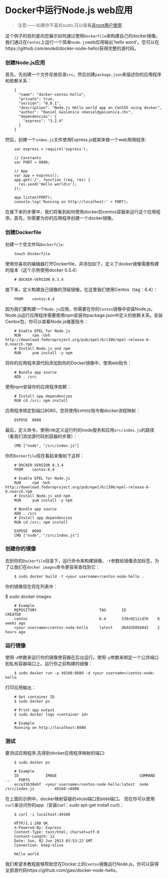 # Docker中运行Node.js web应用


>注意:——如果你不喜欢sudo,可以查看[非root用户使用](installation/binaries.md)

这个例子的目的是向您展示如何通过使用`Dockerfile`来构建自己的docker镜像。我们通过在`Centos`上运行一个简单`node.js`web应用输出'hello word'。您可以在https://github.com/enokd/docker-node-hello/获得完整的源代码。

### 创建Node.js应用

首先，先创建一个文件存放目录`src`。然后创建`package.json`来描述你的应用程序和依赖关系：

```
	{
	  "name": "docker-centos-hello",
	  "private": true,
	  "version": "0.0.1",
	  "description": "Node.js Hello world app on CentOS using docker",
	  "author": "Daniel Gasienica <daniel@gasienica.ch>",
	  "dependencies": {
	    "express": "3.2.4"
	  }
	}
```

然后，创建一个`index.js`文件使用Express.js框架来做一个web用用程序:

```
	var express = require('express');
	
	// Constants
	var PORT = 8080;
	
	// App
	var app = express();
	app.get('/', function (req, res) {
	  res.send('Hello world\n');
	});
	
	app.listen(PORT);
	console.log('Running on http://localhost:' + PORT);
```

在接下来的步骤中，我们将看到如何使用docker的centos容器来运行这个应用程序。首先，你需要为你的应用程序创建一个docker镜像。

### 创建Dockerfile

创建一个空文件叫`Dockerfile`:

```
	touch Dockerfile
```

使用你喜欢的编辑器打开Dockerfile，并添加如下，定义了docker镜像需要构建的版本（这个示例使用docker 0.3.4）

```
	# DOCKER-VERSION 0.3.4
```

接下来，定义构建自己镜像的顶级镜像。在这里我们使用Centos（tag：6.4）：
	
```
	FROM    centos:6.4
```

因为我们要构建一个`Node.js`应用，你需要在你的`Centos`镜像中安装Node.js。Node.js运行应用程序需要使用npm安装你package.json中定义的依赖关系。安装Centos包，你可以查看Node.js维基指令：

```
	# Enable EPEL for Node.js
	RUN     rpm -Uvh http://download.fedoraproject.org/pub/epel/6/i386/epel-release-6-8.noarch.rpm
	# Install Node.js and npm
	RUN     yum install -y npm
```

将你的应用程序源代码添加到你的Docker镜像中，使用`ADD`指令：

```
	# Bundle app source
	ADD . /src
```

使用npm安装你的应用程序依赖：

```
	# Install app dependencies
	RUN cd /src; npm install
```

应用程序绑定到端口8080，您将使用`EXPOSE`指令做docker进程映射：

```
	EXPOSE  8080
```

最后，定义命令，使用`CMD`定义运行时的node服务和应用`src/index.js`的路径（看我们添加源代码到容器的步骤）：

```
	CMD ["node", "/src/index.js"]
```

你的`Dockerfile`现在看起来像如下这样：

```
	# DOCKER-VERSION 0.3.4
	FROM    centos:6.4
	
	# Enable EPEL for Node.js
	RUN     rpm -Uvh http://download.fedoraproject.org/pub/epel/6/i386/epel-release-6-8.noarch.rpm
	# Install Node.js and npm
	RUN     yum install -y npm
	
	# Bundle app source
	ADD . /src
	# Install app dependencies
	RUN cd /src; npm install
	
	EXPOSE  8080
	CMD ["node", "/src/index.js"]
```

### 创建你的镜像

去到你的`Dockerfile`目录下，运行命令来构建镜像。`-t`参数给镜像添加标签，为了让我们在`docker images`命令更容易查找到它：

```
	$ sudo docker build -t <your username>/centos-node-hello .
```

你的镜像现在将在列表中：

$ sudo docker images

```
	# Example
	REPOSITORY                            TAG       ID              CREATED
	centos                                6.4       539c0211cd76    8 weeks ago
	<your username>/centos-node-hello     latest    d64d3505b0d2    2 hours ago
```

### 运行镜像

使用`-d`参数来运行你的镜像使容器在后台运行。使用`-p`参数来绑定一个公共端口到私有容器端口上。运行你之前构建的镜像：

```
	$ sudo docker run -p 49160:8080 -d <your username>/centos-node-hello
```

打印应用输出：

```
	# Get container ID
	$ sudo docker ps
	
	# Print app output
	$ sudo docker logs <container id>
	
	# Example
	Running on http://localhost:8080
```

### 测试

要测试应用程序,先得到docker应用程序映射的端口:

```
	$ sudo docker ps
	
	# Example
	ID            IMAGE                                     COMMAND              ...   PORTS
	ecce33b30ebf  <your username>/centos-node-hello:latest  node /src/index.js         49160->8080
```

在上面的示例中，docker映射容器的`49160`端口到`8080`端口。
现在你可以使用`curl`来访问你的app（安装curl：sudo apt-get install curl)：

```
	$ curl -i localhost:49160
	
	HTTP/1.1 200 OK
	X-Powered-By: Express
	Content-Type: text/html; charset=utf-8
	Content-Length: 12
	Date: Sun, 02 Jun 2013 03:53:22 GMT
	Connection: keep-alive
	
	Hello world
```

我们希望本教程能够帮助您在Docker上的`Centos`镜像运行Node.js。你可以获得全部源代码https://github.com/gasi/docker-node-hello。



